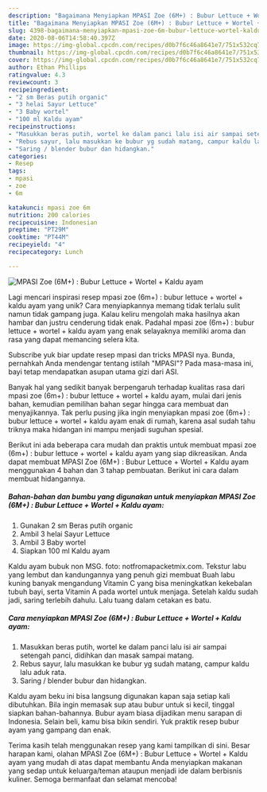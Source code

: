 ```yaml
---
description: "Bagaimana Menyiapkan MPASI Zoe (6M+) : Bubur Lettuce + Wortel + Kaldu ayam, Lezat"
title: "Bagaimana Menyiapkan MPASI Zoe (6M+) : Bubur Lettuce + Wortel + Kaldu ayam, Lezat"
slug: 4398-bagaimana-menyiapkan-mpasi-zoe-6m-bubur-lettuce-wortel-kaldu-ayam-lezat
date: 2020-08-06T14:58:40.397Z
image: https://img-global.cpcdn.com/recipes/d0b7f6c46a8641e7/751x532cq70/mpasi-zoe-6m-bubur-lettuce-wortel-kaldu-ayam-foto-resep-utama.jpg
thumbnail: https://img-global.cpcdn.com/recipes/d0b7f6c46a8641e7/751x532cq70/mpasi-zoe-6m-bubur-lettuce-wortel-kaldu-ayam-foto-resep-utama.jpg
cover: https://img-global.cpcdn.com/recipes/d0b7f6c46a8641e7/751x532cq70/mpasi-zoe-6m-bubur-lettuce-wortel-kaldu-ayam-foto-resep-utama.jpg
author: Ethan Phillips
ratingvalue: 4.3
reviewcount: 3
recipeingredient:
- "2 sm Beras putih organic"
- "3 helai Sayur Lettuce"
- "3 Baby wortel"
- "100 ml Kaldu ayam"
recipeinstructions:
- "Masukkan beras putih, wortel ke dalam panci lalu isi air sampai setengah panci, didihkan dan masak sampai matang."
- "Rebus sayur, lalu masukkan ke bubur yg sudah matang, campur kaldu lalu aduk rata."
- "Saring / blender bubur dan hidangkan."
categories:
- Resep
tags:
- mpasi
- zoe
- 6m

katakunci: mpasi zoe 6m 
nutrition: 200 calories
recipecuisine: Indonesian
preptime: "PT29M"
cooktime: "PT44M"
recipeyield: "4"
recipecategory: Lunch

---
```



![MPASI Zoe (6M+) : Bubur Lettuce + Wortel + Kaldu ayam](https://img-global.cpcdn.com/recipes/d0b7f6c46a8641e7/751x532cq70/mpasi-zoe-6m-bubur-lettuce-wortel-kaldu-ayam-foto-resep-utama.jpg)

Lagi mencari inspirasi resep mpasi zoe (6m+) : bubur lettuce + wortel + kaldu ayam yang unik? Cara menyiapkannya memang tidak terlalu sulit namun tidak gampang juga. Kalau keliru mengolah maka hasilnya akan hambar dan justru cenderung tidak enak. Padahal mpasi zoe (6m+) : bubur lettuce + wortel + kaldu ayam yang enak selayaknya memiliki aroma dan rasa yang dapat memancing selera kita.

Subscribe yuk biar update resep mpasi dan tricks MPASI nya. Bunda, pernahkah Anda mendengar tentang istilah &#34;MPASI&#34;? Pada masa-masa ini, bayi tetap mendapatkan asupan utama gizi dari ASI.

Banyak hal yang sedikit banyak berpengaruh terhadap kualitas rasa dari mpasi zoe (6m+) : bubur lettuce + wortel + kaldu ayam, mulai dari jenis bahan, kemudian pemilihan bahan segar hingga cara membuat dan menyajikannya. Tak perlu pusing jika ingin menyiapkan mpasi zoe (6m+) : bubur lettuce + wortel + kaldu ayam enak di rumah, karena asal sudah tahu triknya maka hidangan ini mampu menjadi suguhan spesial.


Berikut ini ada beberapa cara mudah dan praktis untuk membuat mpasi zoe (6m+) : bubur lettuce + wortel + kaldu ayam yang siap dikreasikan. Anda dapat membuat MPASI Zoe (6M+) : Bubur Lettuce + Wortel + Kaldu ayam menggunakan 4 bahan dan 3 tahap pembuatan. Berikut ini cara dalam membuat hidangannya.

<!--inarticleads1-->

##### Bahan-bahan dan bumbu yang digunakan untuk menyiapkan MPASI Zoe (6M+) : Bubur Lettuce + Wortel + Kaldu ayam:

1. Gunakan 2 sm Beras putih organic
1. Ambil 3 helai Sayur Lettuce
1. Ambil 3 Baby wortel
1. Siapkan 100 ml Kaldu ayam


Kaldu ayam bubuk non MSG. foto: notfromapacketmix.com. Tekstur labu yang lembut dan kandungannya yang penuh gizi membuat Buah labu kuning banyak mengandung Vitamin C yang bisa meningkatkan kekebalan tubuh bayi, serta Vitamin A pada wortel untuk menjaga. Setelah kaldu sudah jadi, saring terlebih dahulu. Lalu tuang dalam cetakan es batu. 

<!--inarticleads2-->

##### Cara menyiapkan MPASI Zoe (6M+) : Bubur Lettuce + Wortel + Kaldu ayam:

1. Masukkan beras putih, wortel ke dalam panci lalu isi air sampai setengah panci, didihkan dan masak sampai matang.
1. Rebus sayur, lalu masukkan ke bubur yg sudah matang, campur kaldu lalu aduk rata.
1. Saring / blender bubur dan hidangkan.


Kaldu ayam beku ini bisa langsung digunakan kapan saja setiap kali dibutuhkan. Bila ingin memasak sup atau bubur untuk si kecil, tinggal siapkan bahan-bahannya. Bubur ayam biasa dijadikan menu sarapan di Indonesia. Selain beli, kamu bisa bikin sendiri. Yuk praktik resep bubur ayam yang gampang dan enak. 

Terima kasih telah menggunakan resep yang kami tampilkan di sini. Besar harapan kami, olahan MPASI Zoe (6M+) : Bubur Lettuce + Wortel + Kaldu ayam yang mudah di atas dapat membantu Anda menyiapkan makanan yang sedap untuk keluarga/teman ataupun menjadi ide dalam berbisnis kuliner. Semoga bermanfaat dan selamat mencoba!
